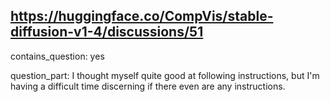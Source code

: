 ## https://huggingface.co/CompVis/stable-diffusion-v1-4/discussions/51

contains_question: yes

question_part: I thought myself quite good at following instructions, but I'm having a difficult time discerning if there even are any instructions.